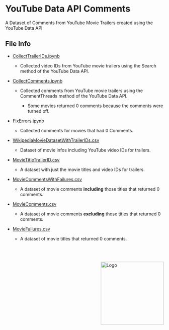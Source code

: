 # YouTube Data API Comments

A Dataset of Comments from YouTube Movie Trailers created using the YouTube Data API.

## File Info

* [CollectTrailerIDs.ipynb](https://github.com/tasinms/YouTube-Data-API-Comments/blob/master/DataScraping.ipynb)
  * Collected video IDs from YouTube movie trailers using the Search method of the YouTube Data API.

* [CollectComments.ipynb](https://github.com/tasinms/YouTube-Data-API-Comments/blob/master/DataCleaning.ipynb)

  * Collected comments from YouTube movie trailers using the CommentThreads method of the YouTube Data API.
  
    * Some movies returned 0 comments because the comments were turned off.

* [FixErrors.ipynb](https://github.com/tasinms/YouTube-Data-API-Comments/blob/master/DatasetCreation.ipynb)
  * Collected comments for movies that had 0 Comments.

* [WikipediaMovieDatasetWithTrailerIDs.csv](https://github.com/tasinms/YouTube-Data-API-Comments/blob/master/WikipediaMovieDatasetFinalNew.csv)
  * Dataset of movie infos including YouTube video IDs for trailers. 
 
* [MovieTitleTrailerID.csv](https://github.com/tasinms/YouTube-Data-API-Comments/blob/master/WikipediaMovieDatasetFinalNew.csv)
  * A dataset with just the movie titles and video IDs for trailers.

* [MovieCommentsWithFailures.csv](https://github.com/tasinms/YouTube-Data-API-Comments/blob/master/WikipediaMovieDatasetFinalNew.csv)
  * A dataset of movie comments **including** those titles that returned 0 comments.

* [MovieComments.csv](https://github.com/tasinms/YouTube-Data-API-Comments/blob/master/WikipediaMovieDatasetFinalNew.csv)
  *  A dataset of movie comments **excluding** those titles that returned 0 comments.

* [MovieFailures.csv](https://github.com/tasinms/YouTube-Data-API-Comments/blob/master/WikipediaMovieDatasetFinalNew.csv)
  * A dataset of movie titles that returned 0 comments.

<br />

<br />

<br />

<img align="right" src="https://i.imgur.com/vFb1T8l.png" alt="Logo" style="width:200px;">

